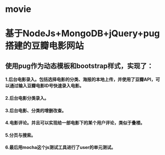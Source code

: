 # movie
基于NodeJs+MongoDB+jQuery+pug搭建的豆瓣电影网站
========================================

使用pug作为动态模板和bootstrap样式，实现了：
-----------------
#### 1.后台电影录入。包括选择电影的分类、海报的本地上传，并使用了豆瓣API，可以通过输入豆瓣电影ID号快速录入电影。<br>
#### 2.后台电影分类录入。<br>
#### 3.后台电影、分类的增删改查。<br>
#### 4.电影评论。并且可以实现给一部电影下的某个用户评论，类似于叠楼。<br>
#### 5.分页与搜索。<br>
#### 6.最后用mocha这个js测试工具进行了user的单元测试。
